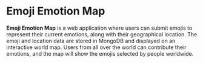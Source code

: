 # Emoji Emotion Map

**Emoji Emotion Map** is a web application where users can submit emojis to represent their current emotions, along with their geographical location. The emoji and location data are stored in MongoDB and displayed on an interactive world map. Users from all over the world can contribute their emotions, and the map will show the emojis selected by people worldwide.
